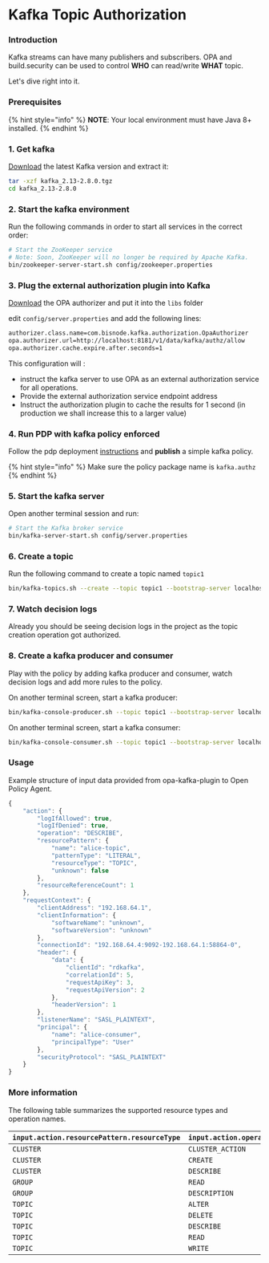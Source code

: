 # Kafka Topic Authorization

### Introduction

Kafka streams can have many publishers and subscribers. OPA and build.security can be used to control **WHO** can read/write **WHAT** topic.

Let's dive right into it.

### Prerequisites

{% hint style="info" %}
**NOTE**: Your local environment must have Java 8+ installed.
{% endhint %}

### 1. Get kafka

[Download](https://www.apache.org/dyn/closer.cgi?path=/kafka/2.8.0/kafka_2.13-2.8.0.tgz) the latest Kafka version and extract it:

```bash
tar -xzf kafka_2.13-2.8.0.tgz
cd kafka_2.13-2.8.0
```

### 2. Start the kafka environment

Run the following commands in order to start all services in the correct order:

```bash
# Start the ZooKeeper service
# Note: Soon, ZooKeeper will no longer be required by Apache Kafka.
bin/zookeeper-server-start.sh config/zookeeper.properties
```

### 3. Plug the external authorization plugin into Kafka

[Download](https://github.com/Bisnode/opa-kafka-plugin/releases/download/v1.0.0/opa-authorizer-1.0.0-all.jar) the OPA authorizer and put it into the `libs` folder

edit `config/server.properties` and add the following lines:

```bash
authorizer.class.name=com.bisnode.kafka.authorization.OpaAuthorizer
opa.authorizer.url=http://localhost:8181/v1/data/kafka/authz/allow
opa.authorizer.cache.expire.after.seconds=1
```

This configuration will :

* instruct the kafka server to use OPA as an external authorization service for all operations.
* Provide the external authorization service endpoint address
* Instruct the authorization plugin to cache the results for 1 second \(in production we shall increase this to a larger value\)

### 4. Run PDP with kafka policy enforced

Follow the pdp deployment [instructions](../policy-decision-points-pdp/pdp-deployments/) and **publish** a simple kafka policy.

{% hint style="info" %}
Make sure the policy package name is `kafka.authz`
{% endhint %}

### 5. Start the kafka server

Open another terminal session and run:

```bash
# Start the Kafka broker service
bin/kafka-server-start.sh config/server.properties
```

### 6. Create a topic

Run the following command to create a topic named `topic1`

```bash
bin/kafka-topics.sh --create --topic topic1 --bootstrap-server localhost:9092
```

### 7. Watch decision logs

Already you should be seeing decision logs in the project as the topic creation operation got authorized.

### 8. Create a kafka producer and consumer

Play with the policy by adding kafka producer and consumer, watch decision logs and add more rules to the policy.

On another terminal screen, start a kafka producer:

```bash
bin/kafka-console-producer.sh --topic topic1 --bootstrap-server localhost:9092
```

On another terminal screen, start a kafka consumer:

```bash
bin/kafka-console-consumer.sh --topic topic1 --bootstrap-server localhost:9092
```

### Usage

Example structure of input data provided from opa-kafka-plugin to Open Policy Agent.

```javascript
{
    "action": {
        "logIfAllowed": true,
        "logIfDenied": true,
        "operation": "DESCRIBE",
        "resourcePattern": {
            "name": "alice-topic",
            "patternType": "LITERAL",
            "resourceType": "TOPIC",
            "unknown": false
        },
        "resourceReferenceCount": 1
    },
    "requestContext": {
        "clientAddress": "192.168.64.1",
        "clientInformation": {
            "softwareName": "unknown",
            "softwareVersion": "unknown"
        },
        "connectionId": "192.168.64.4:9092-192.168.64.1:58864-0",
        "header": {
            "data": {
                "clientId": "rdkafka",
                "correlationId": 5,
                "requestApiKey": 3,
                "requestApiVersion": 2
            },
            "headerVersion": 1
        },
        "listenerName": "SASL_PLAINTEXT",
        "principal": {
            "name": "alice-consumer",
            "principalType": "User"
        },
        "securityProtocol": "SASL_PLAINTEXT"
    }
}
```

### More information

The following table summarizes the supported resource types and operation names.

| `input.action.resourcePattern.resourceType` | `input.action.operation` |
| :--- | :--- |
| `CLUSTER` | `CLUSTER_ACTION` |
| `CLUSTER` | `CREATE` |
| `CLUSTER` | `DESCRIBE` |
| `GROUP` | `READ` |
| `GROUP` | `DESCRIPTION` |
| `TOPIC` | `ALTER` |
| `TOPIC` | `DELETE` |
| `TOPIC` | `DESCRIBE` |
| `TOPIC` | `READ` |
| `TOPIC` | `WRITE` |

